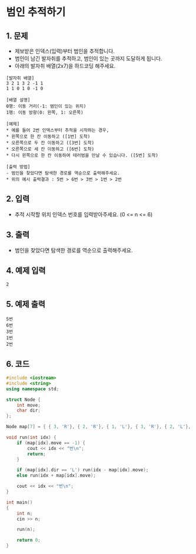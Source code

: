 # 범인 추적하기

## 1. 문제

- 제보받은 인덱스(입력)부터 범인을 추적합니다.
- 범인이 남긴 발자취를 추적하고, 범인이 있는 곳까지 도달하게 됩니다.
- 아래의 발자취 배열(2x7)을 하드코딩 해주세요.

```
[발자취 배열]
3 2 1 3 2 -1 1
1 1 0 1 0 -1 0

[배열 설명]
0행: 이동 거리(-1: 범인이 있는 위치)
1행: 이동 방향(0: 왼쪽, 1: 오른쪽)

[예제]
* 예를 들어 2번 인덱스부터 추적을 시작하는 경우,
* 왼쪽으로 한 칸 이동하고 ([1번] 도착)
* 오른쪽으로 두 칸 이동하고 ([3번] 도착)
* 오른쪽으로 세 칸 이동하고 ([6번] 도착)
* 다시 왼쪽으로 한 칸 이동하여 테러범을 만날 수 있습니다. ([5번] 도착)

[출력 방법]
- 범인을 찾았다면 탐색한 경로를 역순으로 출력해주세요.
* 위의 예시 출력결과 : 5번 > 6번 > 3번 > 1번 > 2번
```

## 2. 입력

- 추적 시작할 위치 인덱스 번호를 입력받아주세요. (0 <= n <= 6)

## 3. 출력

- 범인을 찾았다면 탐색한 경로를 역순으로 출력해주세요.

## 4. 예제 입력

```
2
```

## 5. 예제 출력
```
5번
6번
3번
1번
2번
```

## 6. 코드
```c++
#include <iostream>
#include <string>
using namespace std;

struct Node {
    int move;
    char dir;
};

Node map[7] = { { 3, 'R'}, { 2, 'R'}, { 1, 'L'}, { 3, 'R'}, { 2, 'L'}, { -1, 'O'}, { 1, 'L'} };

void run(int idx) {
    if (map[idx].move == -1) {
        cout << idx << "번\n";
        return;
    }

    if (map[idx].dir == 'L') run(idx - map[idx].move);
    else run(idx + map[idx].move);

    cout << idx << "번\n";
}

int main()
{
    int n;
    cin >> n;

    run(n);

    return 0;
}
```
